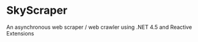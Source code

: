 SkyScraper
==========

An asynchronous web scraper / web crawler using .NET 4.5 and  Reactive Extensions 
